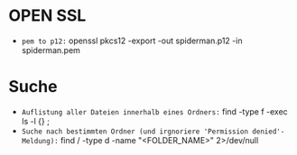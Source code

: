 <h1>OPEN SSL</h1>

- `pem to p12:` openssl pkcs12 -export -out spiderman.p12 -in spiderman.pem

<h1>Suche</h1>

- `Auflistung aller Dateien innerhalb eines Ordners:` find <PATH> -type f -exec ls -l {} \;
- `Suche nach bestimmten Ordner (und irgnoriere 'Permission denied'-Meldung):` find / -type d -name "<FOLDER_NAME>" 2>/dev/null
